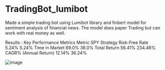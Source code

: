 # TradingBot_lumibot

Made a simple trading bot using Lumibot library and finbert model for sentiment analysis of financial news. The model does paper Trading but can work with real money as well.

Results :
Key Performance Metrics
Metric	              SPY	  Strategy
Risk-Free Rate	      5.24%	5.24%
Time in Market	      69.0%	38.0%
Total Return	        56.41%	234.46%
CAGR% (Annual Return)	12.14%	36.24%

![image](https://github.com/anishfelixm/TradingBot_lumibot/assets/115111096/3e28d692-4be9-4e98-a3f4-e974bc216f20)
